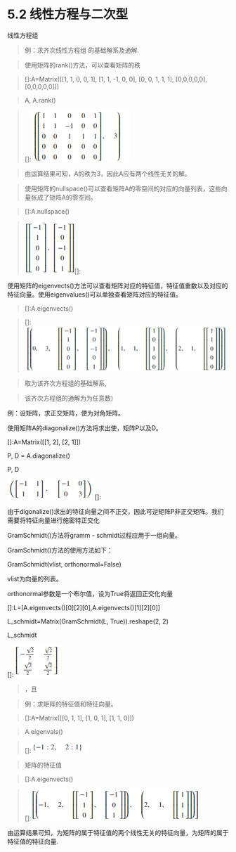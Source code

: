 # 5.2 线性方程与二次型


线性方程组

>   例：求齐次线性方程组 的基础解系及通解.

>   使用矩阵的rank()方法，可以查看矩阵的秩

>   []:A=Matrix([[1, 1, 0, 0, 1], [1, 1, -1, 0, 0], [0, 0, 1, 1, 1],
>   [0,0,0,0,0],[0,0,0,0,0]])

>   A, A.rank()

>   []:![](media/41ac3d4d7b73a35667debc43f112f19c.png)

>   由运算结果可知，A的秩为3，因此A应有两个线性无关的解。

>   使用矩阵的nullspace()可以查看矩阵A的零空间的对应的向量列表，这些向量张成了矩阵A的零空间。

>   []:A.nullspace()

>   ![](media/d8c332bd02638ef4b4d5bfad1d1ce750.png)[]:

使用矩阵的eigenvects()方法可以查看矩阵对应的特征值，特征值重数以及对应的特征向量。使用eigenvalues()可以单独查看矩阵对应的特征值。

>   []:A.eigenvects()

>   []:![](media/a5bdffc3960e36c88c2d22ffef7aa184.png)

>   取为该齐次方程组的基础解系,

>   该齐次方程组的通解为为任意数)

例：设矩阵，求正交矩阵，使为对角矩阵。

使用矩阵A的diagonalize()方法将求出使，矩阵P以及D。

[]:A=Matrix([[1, 2], [2, 1]])

P, D = A.diagonalize()

P, D

![](media/4f13e4340161f334c649d16b717eaf10.png)[]:

由于digonalize()求出的特征向量之间不正交，因此可逆矩阵P非正交矩阵。我们需要将特征向量进行施密特正交化

GramSchmidt()方法将gramm - schmidt过程应用于一组向量。

GramSchmidt()方法的使用方法如下：

GramSchmidt(vlist, orthonormal=False)

vlist为向量的列表。

orthonormal参数是一个布尔值，设为True将返回正交化向量

[]:L=[A.eigenvects()[0][2][0],A.eigenvects()[1][2][0]]

L_schmidt=Matrix(GramSchmidt(L, True)).reshape(2, 2)

L_schmidt

[]:![](media/4af723d147d51389a908fcce164e861a.png)

>   ，且

>   例：求矩阵的特征值和特征向量。

>   []:A=Matrix([[0, 1, 1], [1, 0, 1], [1, 1, 0]])

>   A.eigenvals()

>   []:![](media/08e0426150a2335eba2c5e4f6ca35a12.png)

>   矩阵的特征值

>   []:A.eigenvects()

>   []:![](media/1f1820c7526f01ce7bc9df3a00e1df40.png)

由运算结果可知，为矩阵的属于特征值的两个线性无关的特征向量，为矩阵的属于特征值的特征向量.
